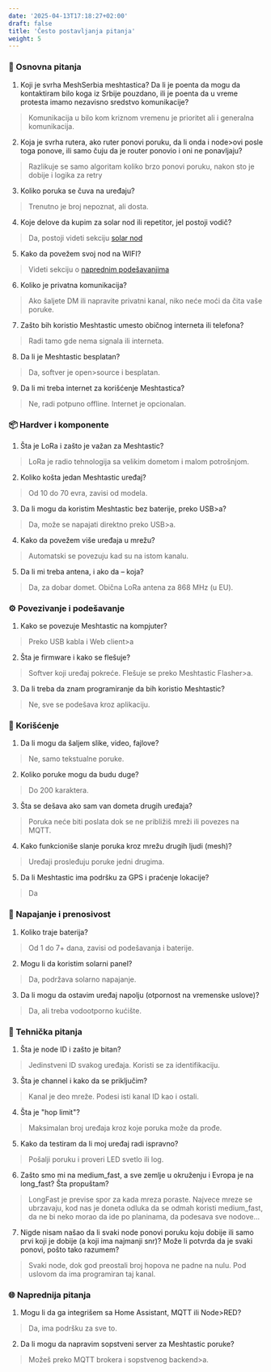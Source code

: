 ```yaml
---
date: '2025-04-13T17:18:27+02:00'
draft: false
title: 'Često postavljanja pitanja'
weight: 5
---
```


### 🔰 Osnovna pitanja

1. Koji je svrha MeshSerbia meshtastica? Da li je poenta da mogu da kontaktiram bilo koga iz Srbije pouzdano, ili je poenta da u vreme protesta imamo nezavisno sredstvo komunikacije?
> Komunikacija u bilo kom kriznom vremenu je prioritet ali i generalna komunikacija.

2. Koja je svrha rutera, ako ruter ponovi poruku, da li onda i node>ovi posle toga ponove, ili samo čuju da je router ponovio i oni ne ponavljaju?
> Razlikuje se samo algoritam koliko brzo ponovi poruku, nakon sto je dobije i logika za retry

3. Koliko poruka se čuva na uređaju? 
> Trenutno je broj nepoznat, ali dosta.

4. Koje delove da kupim za solar nod ili repetitor, jel postoji vodič?
> Da, postoji videti sekciju [solar nod](/docs/solarnode)

5. Kako da povežem svoj nod na WIFI?
> Videti sekciju o [naprednim podešavanjima](/docs/naprednapodesavanja)

6. Koliko je privatna komunikacija?
> Ako šaljete DM ili napravite privatni kanal, niko neće moći da čita vaše poruke.

7. Zašto bih koristio Meshtastic umesto običnog interneta ili telefona?
>  Radi tamo gde nema signala ili interneta.

8. Da li je Meshtastic besplatan?
>  Da, softver je open>source i besplatan.

9. Da li mi treba internet za korišćenje Meshtastica?
>  Ne, radi potpuno offline. Internet je opcionalan.

### 📦 Hardver i komponente

1. Šta je LoRa i zašto je važan za Meshtastic?
>  LoRa je radio tehnologija sa velikim dometom i malom potrošnjom.

2. Koliko košta jedan Meshtastic uređaj?
>  Od 10 do 70 evra, zavisi od modela.

3. Da li mogu da koristim Meshtastic bez baterije, preko USB>a?
>  Da, može se napajati direktno preko USB>a.

4. Kako da povežem više uređaja u mrežu?
>  Automatski se povezuju kad su na istom kanalu.

5. Da li mi treba antena, i ako da – koja?
>  Da, za dobar domet. Obična LoRa antena za 868 MHz (u EU).

### ⚙️ Povezivanje i podešavanje

1. Kako se povezuje Meshtastic na kompjuter?
> Preko USB kabla i Web client>a

2. Šta je firmware i kako se flešuje?
> Softver koji uređaj pokreće. Flešuje se preko Meshtastic Flasher>a.

3. Da li treba da znam programiranje da bih koristio Meshtastic?
> Ne, sve se podešava kroz aplikaciju.

### 💬 Korišćenje

1. Da li mogu da šaljem slike, video, fajlove?
> Ne, samo tekstualne poruke.

2. Koliko poruke mogu da budu duge?
> Do 200 karaktera.

3. Šta se dešava ako sam van dometa drugih uređaja?
> Poruka neće biti poslata dok se ne približiš mreži ili povezes na MQTT.

4. Kako funkcioniše slanje poruka kroz mrežu drugih ljudi (mesh)?
> Uređaji prosleđuju poruke jedni drugima.

5. Da li Meshtastic ima podršku za GPS i praćenje lokacije?
> Da

### 🔋 Napajanje i prenosivost

1. Koliko traje baterija?
> Od 1 do 7+ dana, zavisi od podešavanja i baterije.

2. Mogu li da koristim solarni panel?
> Da, podržava solarno napajanje.

3. Da li mogu da ostavim uređaj napolju (otpornost na vremenske uslove)?
> Da, ali treba vodootporno kućište.

### 📶 Tehnička pitanja

1. Šta je node ID i zašto je bitan?
> Jedinstveni ID svakog uređaja. Koristi se za identifikaciju.

3. Šta je channel i kako da se priključim?
> Kanal je deo mreže. Podesi isti kanal ID kao i ostali.

4. Šta je "hop limit"?
> Maksimalan broj uređaja kroz koje poruka može da prođe.

5. Kako da testiram da li moj uređaj radi ispravno?
> Pošalji poruku i proveri LED svetlo ili log.

6. Zašto smo mi na medium_fast, a sve zemlje u okruženju i Evropa je na long_fast? Šta propuštam?
> LongFast je previse spor za kada mreza poraste. Najvece mreze se ubrzavaju, kod nas je doneta odluka da se odmah koristi medium_fast, da ne bi neko morao da ide po planinama, da podesava sve nodove...

7. Nigde nisam našao da li svaki node ponovi poruku koju dobije ili samo prvi koji je dobije (a koji ima najmanji snr)? Može li potvrda da je svaki ponovi, pošto tako razumem?
> Svaki node, dok god preostali broj hopova ne padne na nulu. Pod uslovom da ima programiran taj kanal.

### 🌐 Naprednija pitanja

1. Mogu li da ga integrišem sa Home Assistant, MQTT ili Node>RED?
> Da, ima podršku za sve to.

2. Da li mogu da napravim sopstveni server za Meshtastic poruke?
> Možeš preko MQTT brokera i sopstvenog backend>a.

